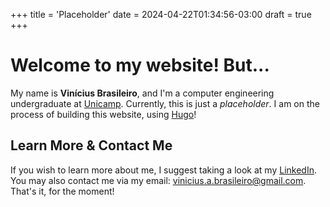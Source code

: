 +++
title = 'Placeholder'
date = 2024-04-22T01:34:56-03:00
draft = true
+++
# Welcome to my website! But...
My name is **Vinícius Brasileiro**, and I'm a computer engineering undergraduate at [Unicamp](https://en.wikipedia.org/wiki/State_University_of_Campinas).
Currently, this is just a _placeholder_. I am on the process of building this website, using [Hugo](https://gohugo.io)!


## Learn More & Contact Me
If you wish to learn more about me, I suggest taking a look at my [LinkedIn](https://www.linkedin.com/in/viniasbr/).
You may also contact me via my email: [vinicius.a.brasileiro@gmail.com](mailto:[vinicius.a.brasileiro@gmail.com).
That's it, for the moment!


